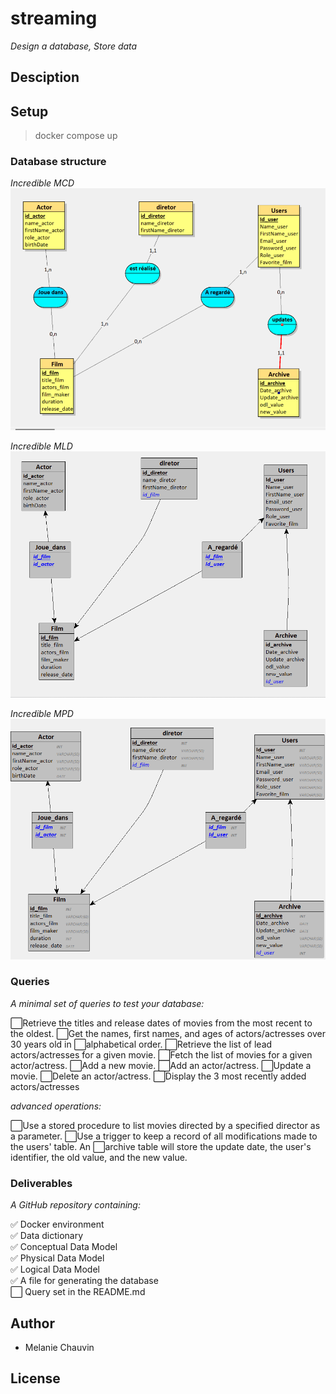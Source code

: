 # streaming


*Design a database, Store data*

## Desciption

## Setup

> docker compose up

### Database structure

*Incredible MCD*
![Model conceptuel de données](merise/looping_img.PNG)


*Incredible MLD*
![Model logique de données](merise/mldlooping.png)


*Incredible MPD*
![Model physique de données](merise/mpd.png)

### Queries

*A minimal set of queries to test your database:*

⬜Retrieve the titles and release dates of movies from the most recent to the oldest.
⬜Get the names, first names, and ages of actors/actresses over 30 years old in ⬜alphabetical order.
⬜Retrieve the list of lead actors/actresses for a given movie.
⬜Fetch the list of movies for a given actor/actress.
⬜Add a new movie.
⬜Add an actor/actress.
⬜Update a movie.
⬜Delete an actor/actress.
⬜Display the 3 most recently added actors/actresses

*advanced operations:*

⬜Use a stored procedure to list movies directed by a specified director as a parameter.
⬜Use a trigger to keep a record of all modifications made to the users' table. An ⬜archive table will store the update date, the user's identifier, the old value, and the new value.

### Deliverables

*A GitHub repository containing:*

✅ Docker environment  
✅ Data dictionary  
✅ Conceptual Data Model   
✅ Physical Data Model   
✅ Logical Data Model   
✅ A file for generating the database    
⬜ Query set in the README.md  

## Author

* Melanie Chauvin

## License
